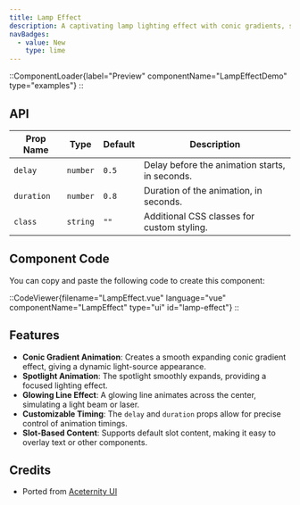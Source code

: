 ```yaml
---
title: Lamp Effect
description: A captivating lamp lighting effect with conic gradients, spotlights, and glowing lines for an immersive visual experience.
navBadges:
  - value: New
    type: lime
---
```


::ComponentLoader{label="Preview" componentName="LampEffectDemo" type="examples"}
::

## API

| Prop Name  | Type     | Default  | Description                                          |
| ---------- | -------- | -------- | ---------------------------------------------------- |
| `delay`    | `number` | `0.5`    | Delay before the animation starts, in seconds.       |
| `duration` | `number` | `0.8`    | Duration of the animation, in seconds.               |
| `class`    | `string` | `""`     | Additional CSS classes for custom styling.           |

## Component Code

You can copy and paste the following code to create this component:

::CodeViewer{filename="LampEffect.vue" language="vue" componentName="LampEffect" type="ui" id="lamp-effect"}
::

## Features

- **Conic Gradient Animation**: Creates a smooth expanding conic gradient effect, giving a dynamic light-source appearance.
- **Spotlight Animation**: The spotlight smoothly expands, providing a focused lighting effect.
- **Glowing Line Effect**: A glowing line animates across the center, simulating a light beam or laser.
- **Customizable Timing**: The `delay` and `duration` props allow for precise control of animation timings.
- **Slot-Based Content**: Supports default slot content, making it easy to overlay text or other components.

## Credits

- Ported from [Aceternity UI](https://ui.aceternity.com/components/lamp-effect)
